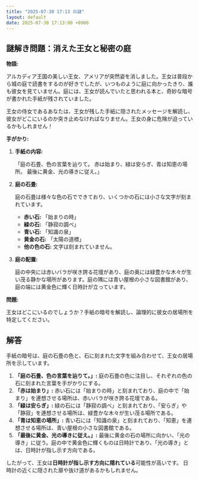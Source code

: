 ```yaml
---
title: "2025-07-30 17:13 の謎"
layout: default
date: 2025-07-30 17:13:00 +0900
---
```

## 謎解き問題：消えた王女と秘密の庭

**物語:**

アルカディア王国の美しい王女、アメリアが突然姿を消しました。王女は普段から城の庭で読書をするのが好きでしたが、いつものように庭に向かったきり、誰も彼女を見ていません。庭には、王女が読んでいたと思われる本と、奇妙な暗号が書かれた手紙が残されていました。

王女の侍女であるあなたは、王女が残した手紙に隠されたメッセージを解読し、彼女がどこにいるのか突き止めなければなりません。王女の身に危険が迫っているかもしれません！

**手がかり:**

1.  **手紙の内容:**

    「庭の石畳、色の言葉を辿りて。
    赤は始まり、緑は安らぎ、青は知恵の場所。
    最後に黄金、光の導きに従え。」

2.  **庭の石畳:**

    庭の石畳は様々な色の石でできており、いくつかの石には小さな文字が刻まれています。

    *   **赤い石:** 「始まりの時」
    *   **緑の石:** 「静寂の調べ」
    *   **青い石:** 「知識の泉」
    *   **黄金の石:** 「太陽の道標」
    *   **他の色の石:** 文字は刻まれていません。

3.  **庭の配置:**

    庭の中央には赤いバラが咲き誇る花壇があり、庭の奥には緑豊かな木々が生い茂る静かな場所があります。庭の隅には青い屋根の小さな図書館があり、庭の端には黄金色に輝く日時計が立っています。

**問題:**

王女はどこにいるのでしょうか？手紙の暗号を解読し、論理的に彼女の居場所を特定してください。

## 解答

手紙の暗号は、庭の石畳の色と、石に刻まれた文字を組み合わせて、王女の居場所を示しています。

1.  **「庭の石畳、色の言葉を辿りて。」:** 庭の石畳の色に注目し、それぞれの色の石に刻まれた言葉を手がかりにする。
2.  **「赤は始まり」:** 赤い石には「始まりの時」と刻まれており、庭の中で「始まり」を連想させる場所は、赤いバラが咲き誇る花壇である。
3.  **「緑は安らぎ」:** 緑の石には「静寂の調べ」と刻まれており、「安らぎ」や「静寂」を連想させる場所は、緑豊かな木々が生い茂る場所である。
4.  **「青は知恵の場所」:** 青い石には「知識の泉」と刻まれており、「知恵」を連想させる場所は、青い屋根の小さな図書館である。
5.  **「最後に黄金、光の導きに従え。」:** 最後に黄金の石の場所に向かい、「光の導き」に従う。庭の中で黄金色に輝くものは日時計であり、「光の導き」とは、日時計が指し示す方向である。

したがって、王女は**日時計が指し示す方向に隠れている**可能性が高いです。 日時計の近くに隠された扉や抜け道があるかもしれません。
